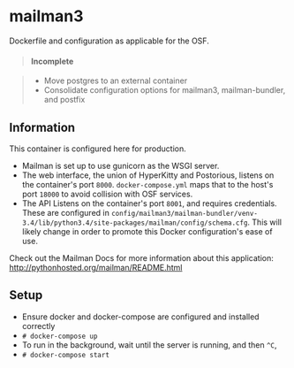 # mailman3

Dockerfile and configuration as applicable for the OSF.

> #### Incomplete

> - Move postgres to an external container
> - Consolidate configuration options for mailman3, mailman-bundler, and postfix

## Information

This container is configured here for production.
- Mailman is set up to use gunicorn as the WSGI server.
- The web interface, the union of HyperKitty and Postorious, listens on the container's port `8000`. `docker-compose.yml` maps that to the host's port `18000` to avoid collision with OSF services.
- The API Listens on the container's port `8001`, and requires credentials. These are configured in `config/mailman3/mailman-bundler/venv-3.4/lib/python3.4/site-packages/mailman/config/schema.cfg`. This will likely change in order to promote this Docker configuration's ease of use.

Check out the Mailman Docs for more information about this application: http://pythonhosted.org/mailman/README.html 


## Setup

- Ensure docker and docker-compose are configured and installed correctly
- `# docker-compose up`
- To run in the background, wait until the server is running, and then `^C`,
- `# docker-compose start`




